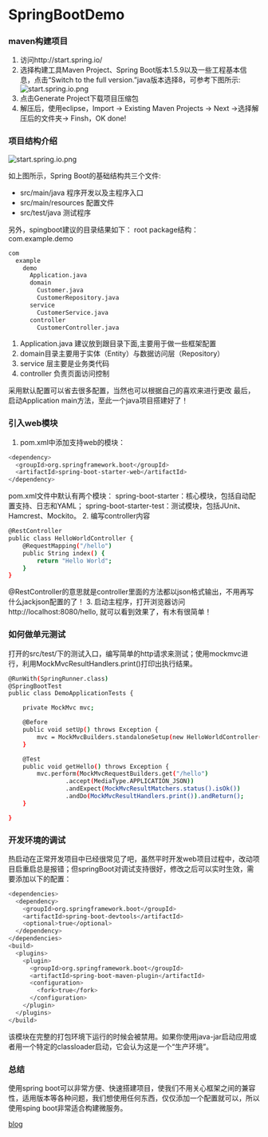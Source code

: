 # SpringBootDemo

### maven构建项目

1. 访问http://start.spring.io/
2. 选择构建工具Maven Project、Spring Boot版本1.5.9以及一些工程基本信息，点击“Switch to the full version.”java版本选择8，可参考下图所示:
![start.spring.io.png](/images/SpringBoot/start.spring.io.png)
3. 点击Generate Project下载项目压缩包
4. 解压后，使用eclipse，Import -> Existing Maven Projects -> Next ->选择解压后的文件夹-> Finsh，OK done!

### 项目结构介绍

![start.spring.io.png](/images/SpringBoot/structure.png)

如上图所示，Spring Boot的基础结构共三个文件:
- src/main/java  程序开发以及主程序入口
- src/main/resources 配置文件
- src/test/java  测试程序

另外，spingboot建议的目录结果如下：
root package结构：com.example.demo
``` bash
com
  example
    demo
	  Application.java	  
	  domain
	    Customer.java
	    CustomerRepository.java
	  service
	    CustomerService.java
	  controller
	    CustomerController.java
```

1. Application.java 建议放到跟目录下面,主要用于做一些框架配置
2. domain目录主要用于实体（Entity）与数据访问层（Repository）
3. service 层主要是业务类代码
4. controller 负责页面访问控制

采用默认配置可以省去很多配置，当然也可以根据自己的喜欢来进行更改
最后，启动Application main方法，至此一个java项目搭建好了！

### 引入web模块

1. pom.xml中添加支持web的模块：
``` bash
<dependency>
  <groupId>org.springframework.boot</groupId>
  <artifactId>spring-boot-starter-web</artifactId>
</dependency>
```
  pom.xml文件中默认有两个模块：
  spring-boot-starter：核心模块，包括自动配置支持、日志和YAML；
  spring-boot-starter-test：测试模块，包括JUnit、Hamcrest、Mockito。
2. 编写controller内容
``` bash
@RestController
public class HelloWorldController {
	@RequestMapping("/hello")
	public String index() {
		return "Hello World";
	}
}
```
  @RestController的意思就是controller里面的方法都以json格式输出，不用再写什么jackjson配置的了！
3. 启动主程序，打开浏览器访问 http://localhost:8080/hello, 就可以看到效果了，有木有很简单！

### 如何做单元测试

打开的src/test/下的测试入口，编写简单的http请求来测试；使用mockmvc进行，利用MockMvcResultHandlers.print()打印出执行结果。
``` bash
@RunWith(SpringRunner.class)
@SpringBootTest
public class DemoApplicationTests {

	private MockMvc mvc;

	@Before
	public void setUp() throws Exception {
		mvc = MockMvcBuilders.standaloneSetup(new HelloWorldController()).build();
	}

	@Test
	public void getHello() throws Exception {
		mvc.perform(MockMvcRequestBuilders.get("/hello")
				.accept(MediaType.APPLICATION_JSON))
				.andExpect(MockMvcResultMatchers.status().isOk())
				.andDo(MockMvcResultHandlers.print()).andReturn();
	}

}
```
### 开发环境的调试

热启动在正常开发项目中已经很常见了吧，虽然平时开发web项目过程中，改动项目启重启总是报错；但springBoot对调试支持很好，修改之后可以实时生效，需要添加以下的配置：
``` bash
<dependencies>
  <dependency>
    <groupId>org.springframework.boot</groupId>
    <artifactId>spring-boot-devtools</artifactId>
    <optional>true</optional>
  </dependency>
</dependencies>
<build>
  <plugins>
    <plugin>
      <groupId>org.springframework.boot</groupId>
      <artifactId>spring-boot-maven-plugin</artifactId>
      <configuration>
        <fork>true</fork>
	  </configuration>
    </plugin>
  </plugins>
</build>
```
该模块在完整的打包环境下运行的时候会被禁用。如果你使用java-jar启动应用或者用一个特定的classloader启动，它会认为这是一个“生产环境”。
 
### 总结

使用spring boot可以非常方便、快速搭建项目，使我们不用关心框架之间的兼容性，适用版本等各种问题，我们想使用任何东西，仅仅添加一个配置就可以，所以使用sping boot非常适合构建微服务。

[blog](https://chenzhenlindx.github.io/2016/01/15/Spring%20Boot%E5%BF%AB%E9%80%9F%E5%85%A5%E9%97%A8/)
